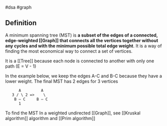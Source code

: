 #dsa #graph

## Definition

A minimum spanning tree (MST) is **a subset of the edges of a connected, edge-weighted [[Graph]] that connects all the vertices together without any cycles and with the minimum possible total edge weight**. It is a way of finding the most economical way to connect a set of vertices.

It is a [[Tree]] because each node is connected to another with only one path (E = V - 1)

In the example below, we keep the edges A-C and B-C because they have a lower weight. The final MST has 2 edges for 3 vertices

```text
      A         A
   3 / \ 2 =>    \
    B — C     B — C
      1
```

To find the MST In a weighted undirected [[Graph]], see [[Kruskal algorithm]] algorithm and [[Prim algorithm]]
